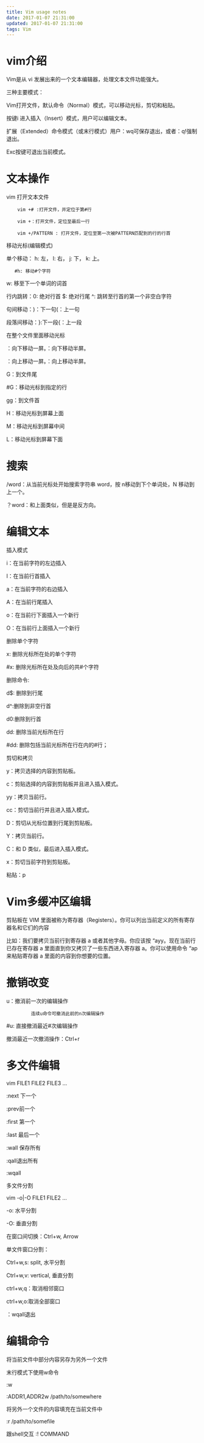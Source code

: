 ```yaml
---
title: Vim usage notes
date: 2017-01-07 21:31:00
updated: 2017-01-07 21:31:00
tags: Vim
---
```


# vim介绍

Vim是从 vi 发展出来的一个文本编辑器，处理文本文件功能强大。

三种主要模式：

Vim打开文件，默认命令（Normal）模式，可以移动光标，剪切和粘贴。

按键i 进入插入（Insert）模式，用户可以编辑文本。

扩展（Extended）命令模式（或末行模式）用户：wq可保存退出，或者：q!强制退出。

Exc按键可退出当前模式。

# 文本操作

vim 打开文本文件

        vim +# :打开文件，并定位于第#行

        vim +：打开文件，定位至最后一行

        vim +/PATTERN : 打开文件，定位至第一次被PATTERN匹配到的行的行首

移动光标(编辑模式)

单个移动： h: 左， l: 右， j: 下， k: 上。

       #h: 移动#个字符

w: 移至下一个单词的词首

行内跳转：0: 绝对行首  $: 绝对行尾  ^: 跳转至行首的第一个非空白字符

句间移动：)：下一句(：上一句

段落间移动：}:下一段{：上一段

在整个文件里面移动光标

<Ctrl-f>：向下移动一屏。<Ctrl-d>：向下移动半屏。

<Ctrl-b>：向上移动一屏。<Ctrl-u>：向上移动半屏。

G：到文件尾

#G：移动光标到指定的行

gg：到文件首

H：移动光标到屏幕上面

M：移动光标到屏幕中间

L：移动光标到屏幕下面

# 搜索

/word：从当前光标处开始搜索字符串 word，按 n移动到下个单词处，N 移动到上一个。

？word：和上面类似，但是是反方向。

# 编辑文本

插入模式

i：在当前字符的左边插入

I：在当前行首插入

a：在当前字符的右边插入

A：在当前行尾插入

o：在当前行下面插入一个新行

O：在当前行上面插入一个新行

删除单个字符

x: 删除光标所在处的单个字符

#x: 删除光标所在处及向后的共#个字符

删除命令:

d$: 删除到行尾

d^:删除到非空行首

d0:删除到行首

dd: 删除当前光标所在行

#dd: 删除包括当前光标所在行在内的#行；

剪切和拷贝

y：拷贝选择的内容到剪贴板。

c：剪贴选择的内容到剪贴板并且进入插入模式。

yy：拷贝当前行。

cc：剪切当前行并且进入插入模式。

D：剪切从光标位置到行尾到剪贴板。

Y：拷贝当前行。

C：和 D 类似，最后进入插入模式。

x：剪切当前字符到剪贴板。

粘贴：p

# Vim多缓冲区编辑

剪贴板在 VIM 里面被称为寄存器（Registers）。你可以列出当前定义的所有寄存器名和它们的内容

比如：我们要拷贝当前行到寄存器 a 或者其他字母。你应该按 “ayy。现在当前行已存在寄存器 a 里面直到你又拷贝了一些东西进入寄存器 a。你可以使用命令 “ap 来粘贴寄存器 a 里面的内容到你想要的位置。

# 撤销改变

u：撤消前一次的编辑操作

             连续u命令可撤消此前的n次编辑操作

#u: 直接撤消最近#次编辑操作

撤消最近一次撤消操作：Ctrl+r

# 多文件编辑

vim FILE1 FILE2 FILE3 …

:next 下一个

:prev前一个

:first 第一个

:last 最后一个

:wall 保存所有

:qall退出所有

:wqall

多文件分割

vim -o|-O FILE1 FILE2 …

-o: 水平分割

-O: 垂直分割

在窗口间切换：Ctrl+w, Arrow

单文件窗口分割：

Ctrl+w,s: split, 水平分割

Ctrl+w,v: vertical, 垂直分割

ctrl+w,q：取消相邻窗口

ctrl+w,o:取消全部窗口

：wqall退出

# 编辑命令

将当前文件中部分内容另存为另外一个文件

末行模式下使用w命令

:w

:ADDR1,ADDR2w /path/to/somewhere

将另外一个文件的内容填充在当前文件中

:r /path/to/somefile

跟shell交互 :! COMMAND
